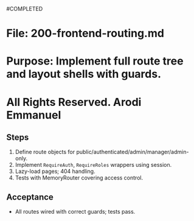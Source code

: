 #COMPLETED

# File: 200-frontend-routing.md

# Purpose: Implement full route tree and layout shells with guards.

# All Rights Reserved. Arodi Emmanuel

## Steps

1. Define route objects for public/authenticated/admin/manager/admin-only.
2. Implement `RequireAuth`, `RequireRoles` wrappers using session.
3. Lazy-load pages; 404 handling.
4. Tests with MemoryRouter covering access control.

## Acceptance

- All routes wired with correct guards; tests pass.
